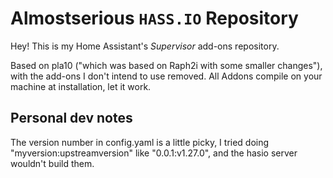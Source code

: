 # Almostserious `HASS.IO` Repository
Hey!
This is my Home Assistant's _Supervisor_ add-ons repository.

Based on pla10 ("which was based on Raph2i with some smaller changes"),
with the add-ons I don't intend to use removed.
All Addons compile on your machine at installation, let it work.


Personal dev notes
------------------
The version number in config.yaml is a little picky,
I tried doing "myversion:upstreamversion" like "0.0.1:v1.27.0",
and the hasio server wouldn't build them.
